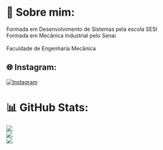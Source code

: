 # 💫 Sobre mim:
Formada em Desenvolvimento de Sistemas pela escola SESI<br>Formada em Mecânica Industrial pelo Senai<br><br>Faculdade de Engenharia Mecânica


## 🌐 Instagram:
[![Instagram](https://img.shields.io/badge/Instagram-%23E4405F.svg?logo=Instagram&logoColor=white)](https://instagram.com/anaorsii) 
# 📊 GitHub Stats:
![](https://github-readme-stats.vercel.app/api?username=moapil&theme=radical&hide_border=false&include_all_commits=false&count_private=false)<br/>
![](https://github-readme-streak-stats.herokuapp.com/?user=moapil&theme=radical&hide_border=false)<br/>
![](https://github-readme-stats.vercel.app/api/top-langs/?username=moapil&theme=radical&hide_border=false&include_all_commits=false&count_private=false&layout=compact)

<!-- Proudly created with GPRM ( https://gprm.itsvg.in ) -->
